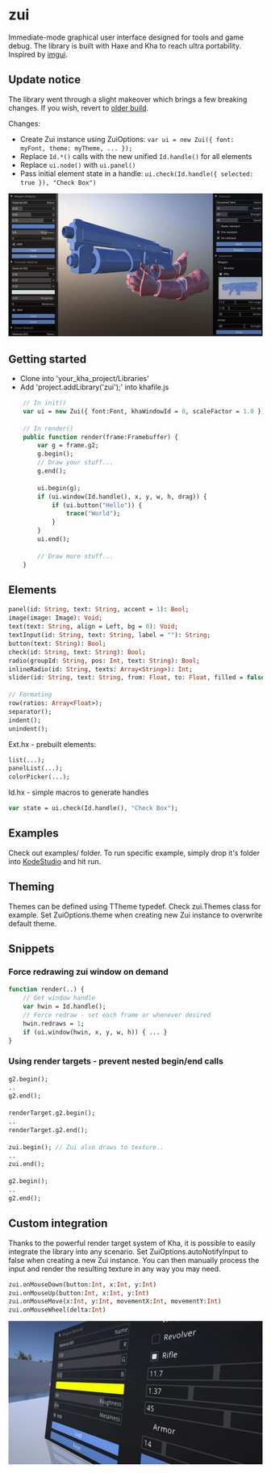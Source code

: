# zui

Immediate-mode graphical user interface designed for tools and game debug. The library is built with Haxe and Kha to reach ultra portability. Inspired by [imgui](https://github.com/ocornut/imgui).

## Update notice
The library went through a slight makeover which brings a few breaking changes.
If you wish, revert to [older build](https://github.com/armory3d/zui/releases/tag/17.02).

Changes:
- Create Zui instance using ZuiOptions:
`var ui = new Zui({ font: myFont, theme: myTheme, ... });`
- Replace `Id.*()` calls with the new unified `Id.handle()` for all elements
- Replace `ui.node()` with `ui.panel()`
- Pass initial element state in a handle: `ui.check(Id.handle({ selected: true }), "Check Box")`

![](img/zui.jpg)

## Getting started
- Clone into 'your_kha_project/Libraries'
- Add 'project.addLibrary('zui');' into khafile.js
``` hx
	// In init()
	var ui = new Zui({ font:Font, khaWindowId = 0, scaleFactor = 1.0 });

	// In render()
	public function render(frame:Framebuffer) {
		var g = frame.g2;
		g.begin();
		// Draw your stuff...
		g.end();
		
		ui.begin(g);
		if (ui.window(Id.handle(), x, y, w, h, drag)) {
			if (ui.button("Hello")) {
				trace("World");
			}
		}
		ui.end();

		// Draw more stuff...
	}
```

## Elements
``` hx
panel(id: String, text: String, accent = 1): Bool;
image(image: Image): Void;
text(text: String, align = Left, bg = 0): Void;
textInput(id: String, text: String, label = ""): String;
button(text: String): Bool;
check(id: String, text: String): Bool;
radio(groupId: String, pos: Int, text: String): Bool;
inlineRadio(id: String, texts: Array<String>): Int;
slider(id: String, text: String, from: Float, to: Float, filled = false, precision = 100, displayValue = true): Float;

// Formating
row(ratios: Array<Float>);
separator();
indent();
unindent();
```

Ext.hx - prebuilt elements:
``` hx
list(...);
panelList(...);
colorPicker(...);
```

Id.hx - simple macros to generate handles
``` hx
var state = ui.check(Id.handle(), "Check Box");
```

## Examples
Check out examples/ folder. To run specific example, simply drop it's folder into [KodeStudio](https://github.com/KTXSoftware/KodeStudio/releases) and hit run.

## Theming
Themes can be defined using TTheme typedef. Check zui.Themes class for example. Set ZuiOptions.theme when creating new Zui instance to overwrite default theme.

## Snippets

### Force redrawing zui window on demand
```hx
function render(..) {
    // Get window handle
    var hwin = Id.handle();
    // Force redraw - set each frame or whenever desired
    hwin.redraws = 1;
    if (ui.window(hwin, x, y, w, h)) { ... }
}
```

### Using render targets - prevent nested begin/end calls
```hx
g2.begin();
..
g2.end();

renderTarget.g2.begin();
..
renderTarget.g2.end();

zui.begin(); // Zui also draws to texture..
..
zui.end();

g2.begin();
..
g2.end();
```

## Custom integration
Thanks to the powerful render target system of Kha, it is possible to easily integrate the library into any scenario. Set ZuiOptions.autoNotifyInput to false when creating a new Zui instance. You can then manually process the input and render the resulting texture in any way you may need.
``` hx
zui.onMouseDown(button:Int, x:Int, y:Int)
zui.onMouseUp(button:Int, x:Int, y:Int)
zui.onMouseMove(x:Int, y:Int, movementX:Int, movementY:Int)
zui.onMouseWheel(delta:Int)
```
![](img/zui2.jpg)
